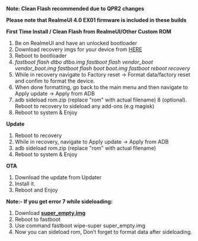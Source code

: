 **Note: Clean Flash recommended due to QPR2 changes**

**Please note that RealmeUI 4.0 EX01 firmware is included in these builds**

**First Time Install / Clean Flash from RealmeUI/Other Custom ROM**

1. Be on RealmeUI and have an unlocked bootloader
2. Download recovery imgs for your device from [HERE](https://sourceforge.net/projects/projectmatrixx/files/Android-14/cupidr/recovery/)
3. Reboot to bootloader
4. *fastboot flash dtbo dtbo.img
   fastboot flash vendor_boot vendor_boot.img
   fastboot flash boot boot.img
   fastboot reboot recovery*
5. While in recovery navigate to Factory reset -> Format data/factory reset and confim to format the device.
6. When done formatting, go back to the main menu and then navigate to Apply update -> Apply from ADB
7. adb sideload rom.zip (replace "rom" with actual filename)
8 (optional). Reboot to recovery to sideload any add-ons (e.g magisk)
9. Reboot to system & Enjoy

**Update**
1. Reboot to recovery
2. While in recovery, navigate to Apply update -> Apply from ADB
3. adb sideload rom.zip (replace "rom" with actual filename)
4. Reboot to system & Enjoy

**OTA**
1. Download the update from Updater
2. Install it.
3. Reboot and Enjoy

**Note:- If you get error 7 while sideloading:**

1. Download [**super_empty.img**](https://sourceforge.net/projects/projectmatrixx/files/Android-14/cupidr/recovery/super_empty.img/download)
2. Reboot to fastboot
3. Use command fastboot wipe-super super_empty.img
4. Now you can sideload rom, Don’t forget to format data after sideloading.

